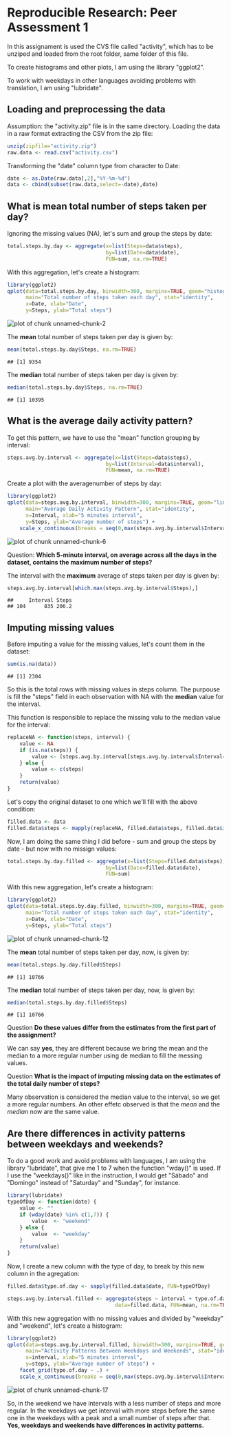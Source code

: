 # Reproducible Research: Peer Assessment 1

In this assignament is used the CVS file called "activity", which has to be
unziped and loaded from the root folder, same folder of this file.

To create histograms and other plots, I am using the library "ggplot2".

To work with weekdays in other languages avoiding problems with translation,
I am using "lubridate".

## Loading and preprocessing the data

Assumption: the "activity.zip" file is in the same directory.
Loading the data in a raw format extracting the CSV from the zip file:

```r
unzip(zipfile="activity.zip")
raw.data <- read.csv("activity.csv")
```

Transforming the "date" column type from character to Date:

```r
date <- as.Date(raw.data[,2],"%Y-%m-%d")
data <- cbind(subset(raw.data,select=-date),date)
```


## What is mean total number of steps taken per day?

Ignoring the missing values (NA), let's sum and group the steps by date:

```r
total.steps.by.day <- aggregate(x=list(Steps=data$steps),
                                by=list(Date=data$date),
                                FUN=sum, na.rm=TRUE)
```

With this aggregation, let's create a histogram:

```r
library(ggplot2)
qplot(data=total.steps.by.day, binwidth=300, margins=TRUE, geom="histogram",
      main="Total number of steps taken each day", stat="identity",
      x=Date, xlab="Date",
      y=Steps, ylab="Total steps")
```

![plot of chunk unnamed-chunk-2](figure/unnamed-chunk-2.png) 

The **mean** total number of steps taken per day is given by:

```r
mean(total.steps.by.day$Steps, na.rm=TRUE)
```

```
## [1] 9354
```

The **median** total number of steps taken per day is given by:

```r
median(total.steps.by.day$Steps, na.rm=TRUE)
```

```
## [1] 10395
```

## What is the average daily activity pattern?

To get this pattern, we have to use the "mean" function grouping by interval:

```r
steps.avg.by.interval <- aggregate(x=list(Steps=data$steps),
                                by=list(Interval=data$interval),
                                FUN=mean, na.rm=TRUE)
```

Create a plot with the averagenumber of steps by day:

```r
library(ggplot2)
qplot(data=steps.avg.by.interval, binwidth=300, margins=TRUE, geom="line",
      main="Average Daily Activity Pattern", stat="identity", 
      x=Interval, xlab="5 minutes interval",
      y=Steps, ylab="Average number of steps") +
    scale_x_continuous(breaks = seq(0,max(steps.avg.by.interval$Interval),200))
```

![plot of chunk unnamed-chunk-6](figure/unnamed-chunk-6.png) 

Question: **Which 5-minute interval,
on average across all the days in the dataset,
contains the maximum number of steps?**

The interval with the **maximum** average of steps taken per day is given by:

```r
steps.avg.by.interval[which.max(steps.avg.by.interval$Steps),]
```

```
##     Interval Steps
## 104      835 206.2
```


## Imputing missing values

Before imputing a value for the missing values, let's count them in the dataset:

```r
sum(is.na(data))
```

```
## [1] 2304
```

So this is the total rows with missing values in steps column.
The purpouse is fill the "steps" field in each observation with NA with the
**median** value for the interval.

This function is responsible to replace the missing valu to the median value
for the interval:

```r
replaceNA <- function(steps, interval) {
    value <- NA
    if (is.na(steps)) {
        value <- (steps.avg.by.interval[steps.avg.by.interval$Interval==interval, "Steps"])
    } else {
        value <- c(steps)
    }
    return(value)
}
```

Let's copy the original dataset to one which we'll fill with the above condition:

```r
filled.data <- data
filled.data$steps <- mapply(replaceNA, filled.data$steps, filled.data$interval)
```

Now, I am doing the same thing I did before - sum and group the steps by date -
but now with no missign values:

```r
total.steps.by.day.filled <- aggregate(x=list(Steps=filled.data$steps),
                                by=list(Date=filled.data$date),
                                FUN=sum)
```

With this new aggregation, let's create a histogram:

```r
library(ggplot2)
qplot(data=total.steps.by.day.filled, binwidth=300, margins=TRUE, geom="histogram",
      main="Total number of steps taken each day", stat="identity", 
      x=Date, xlab="Date",
      y=Steps, ylab="Total steps")
```

![plot of chunk unnamed-chunk-12](figure/unnamed-chunk-12.png) 

The **mean** total number of steps taken per day, now, is given by:

```r
mean(total.steps.by.day.filled$Steps)
```

```
## [1] 10766
```

The **median** total number of steps taken per day, now, is given by:

```r
median(total.steps.by.day.filled$Steps)
```

```
## [1] 10766
```

Question **Do these values differ from the estimates from the
first part of the assignment?**

We can say **yes**, they are different because we bring the mean and the median
to a more regular number using de median to fill the messing values.

Question **What is the impact of imputing missing data on the estimates
of the total daily number of steps?**

Many observation is considered the median value to the interval, so we get a
more regular numbers. An other effetc observed is that the *mean* and the
*median* now are the same value.


## Are there differences in activity patterns between weekdays and weekends?

To do a good work and avoid problems with languages, I am using the library
"lubridate", that give me 1 to 7 when the function "wday()" is used.
If I use the "weekdays()" like in the instruction, I would get
"Sábado" and "Domingo" instead of "Saturday" and "Sunday", for instance.

```r
library(lubridate)
typeOfDay <- function(date) {
    value <- ""
    if (wday(date) %in% c(1,7)) {
        value  <- "weekend"
    } else {
        value  <- "weekday"
    }
    return(value)
}
```

Now, I create a new column with the type of day, to break by this new column
in the agregation:

```r
filled.data$type.of.day <- sapply(filled.data$date, FUN=typeOfDay)

steps.avg.by.interval.filled <- aggregate(steps ~ interval + type.of.day,
                                   data=filled.data, FUN=mean, na.rm=TRUE)
```

With this new aggregation with no missing values and divided by "weekday" and
"weekend", let's create a histogram:

```r
library(ggplot2)
qplot(data=steps.avg.by.interval.filled, binwidth=300, margins=TRUE, geom="line",
      main="Activity Patterns Between Weekdays and Weekends", stat="identity", 
      x=interval, xlab="5 minutes interval",
      y=steps, ylab="Average number of steps") +
    facet_grid(type.of.day ~ .) + 
    scale_x_continuous(breaks = seq(0,max(steps.avg.by.interval$Interval),200))
```

![plot of chunk unnamed-chunk-17](figure/unnamed-chunk-17.png) 

So, in the weekend we have intervals with a less number of steps and more
regular. In the weekdays we get interval with more steps before the same one in
the weekdays with a peak and a small number of steps after that.
**Yes, weekdays and weekends have differences in activity patterns.**
